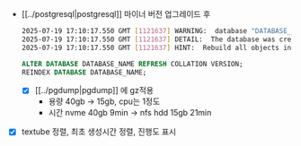 - [[../postgresql|postgresql]] 마이너 버전 업그레이드 후
  ```sh
  2025-07-19 17:10:17.550 GMT [1121637] WARNING:  database "DATABASE_NAME" has a collation version mismatch
  2025-07-19 17:10:17.550 GMT [1121637] DETAIL:  The database was created using collation version 2.31, but the operating system provides version 2.36.
  2025-07-19 17:10:17.550 GMT [1121637] HINT:  Rebuild all objects in this database that use the default collation and run ALTER DATABASE DATABASE_NAME REFRESH COLLATION VERSION, or build PostgreSQL with the right library version.
  ```

  ```sql 
  ALTER DATABASE DATABASE_NAME REFRESH COLLATION VERSION;
  REINDEX DATABASE DATABASE_NAME;
  ```
  - [X] [[../pgdump|pgdump]] 에 gz적용
    - 용량 40gb -> 15gb, cpu는 1정도
    - 시간 nvme 40gb 9min -> nfs hdd 15gb 21min
- [X] textube 정렬, 최초 생성시간 정렬, 진행도 표시
